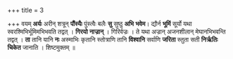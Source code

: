 +++
title = 3

+++
वयम् **अर्यः** अरीन् शत्रून् **पौंस्यैः** पुंस्त्वैः बलैः **सु** सुष्ठु **अभि** **भवेम**। द्यौर्न **भूमिं** सूर्यो यथा स्वरश्मिभिर्भूमिमभिभवति तद्वत् । **गिरयो** **नाज्रान्** । गिरिर्वज्रः । ते यथा अज्रान् अजनशीलान् मेघानभिभवन्ति तद्वत् । **ता** तानि यानि **नः** अस्माभिः कृतानि स्तोत्राणि तानि **विश्वानि** सर्वाणि **जरिता** स्तुता सती **निर्ऋतिः** **चिकेत** जानाति । शिष्टमुक्तम् ॥